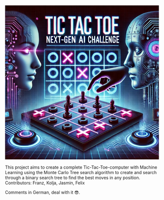 ![Stupid AI Image](thumb.jpeg)

This project aims to create a complete Tic-Tac-Toe-computer with Machine Learning using the Monte Carlo Tree search algorithm to create and search through a binary search tree to find the best moves in any position.
Contributors: Franz, Kolja, Jasmin, Felix

Comments in German, deal with it 😎.
